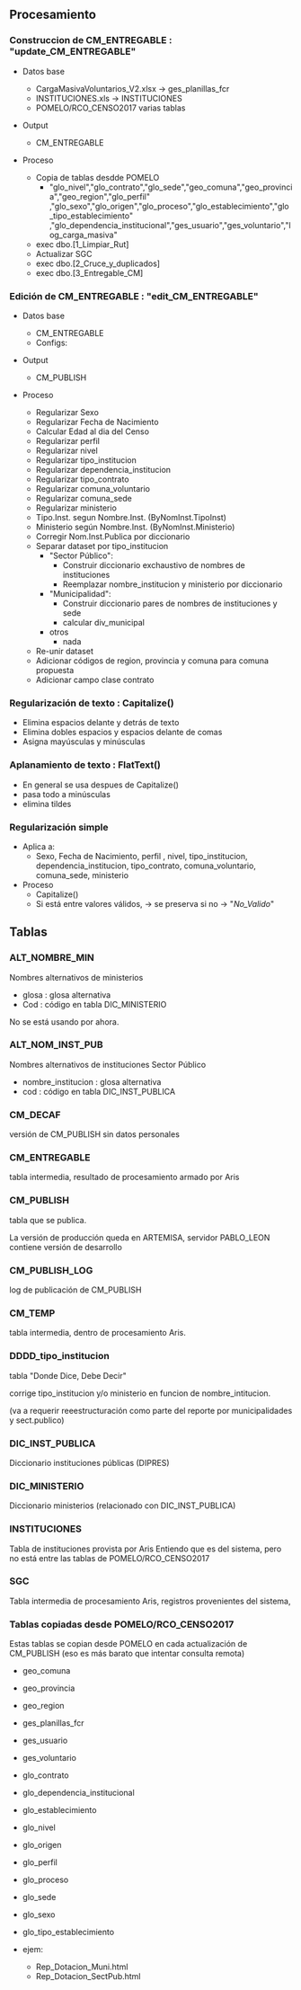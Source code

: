 

Procesamiento
-------------

### Construccion de CM_ENTREGABLE : "update_CM_ENTREGABLE"
* Datos base
	* CargaMasivaVoluntarios_V2.xlsx 	-> ges_planillas_fcr
	* INSTITUCIONES.xls 				-> INSTITUCIONES
	* POMELO/RCO_CENSO2017 varias tablas
	
* Output
	* CM_ENTREGABLE

* Proceso
	* Copia de tablas desdde POMELO
		* "glo_nivel","glo_contrato","glo_sede","geo_comuna","geo_provincia","geo_region","glo_perfil"
			,"glo_sexo","glo_origen","glo_proceso","glo_establecimiento","glo_tipo_establecimiento"
			,"glo_dependencia_institucional","ges_usuario","ges_voluntario","log_carga_masiva"
	* exec dbo.[1_Limpiar_Rut]
	* Actualizar SGC
	* exec dbo.[2_Cruce_y_duplicados]
	* exec dbo.[3_Entregable_CM]

	
### Edición de CM_ENTREGABLE : "edit_CM_ENTREGABLE"
* Datos base
	* CM_ENTREGABLE
	* Configs:
	
* Output
	* CM_PUBLISH
	
* Proceso
	* Regularizar Sexo
	* Regularizar Fecha de Nacimiento
	* Calcular Edad al dia del Censo
	* Regularizar perfil	
	* Regularizar nivel
	* Regularizar tipo_institucion
	* Regularizar dependencia_institucion
	* Regularizar tipo_contrato
	* Regularizar comuna_voluntario
	* Regularizar comuna_sede
	* Regularizar ministerio
	* Tipo.Inst. segun Nombre.Inst. (ByNomInst.TipoInst)
	* Ministerio según Nombre.Inst. (ByNomInst.Ministerio)
	* Corregir Nom.Inst.Publica por diccionario
	* Separar dataset por tipo_institucion
		* "Sector Público":
			* Construir diccionario exchaustivo de nombres de instituciones
			* Reemplazar nombre_institucion y ministerio por diccionario
		* "Municipalidad": 
			* Construir diccionario pares de nombres de instituciones y sede
			* calcular div_municipal
		* otros
			* nada
	* Re-unir dataset
	* Adicionar códigos de region, provincia y comuna para comuna propuesta
	* Adicionar campo clase contrato
		
	
### Regularización de texto : Capitalize()
* Elimina espacios delante y detrás de texto
* Elimina dobles espacios y espacios delante de comas
* Asigna mayúsculas y minúsculas

### Aplanamiento de texto : FlatText()
* En general se usa despues de Capitalize()
* pasa todo a minúsculas
* elimina tildes


### Regularización simple
* Aplica a:
 	* Sexo, Fecha de Nacimiento, perfil	, nivel, tipo_institucion, dependencia_institucion,
		tipo_contrato, comuna_voluntario, comuna_sede, ministerio
* Proceso
	* Capitalize()
	* Si está entre valores válidos, -> se preserva
		si no                        -> "_No_Valido_"
		
	
		
		

	
Tablas
-------

### ALT_NOMBRE_MIN
Nombres alternativos de ministerios

* glosa : glosa alternativa
* Cod   : código en tabla DIC_MINISTERIO

No se está usando por ahora.

### ALT_NOM_INST_PUB
Nombres alternativos de instituciones Sector Público

* nombre_institucion : glosa alternativa
* cod : código en tabla DIC_INST_PUBLICA

### CM_DECAF
versión de CM_PUBLISH sin datos personales

### CM_ENTREGABLE
tabla intermedia, resultado de procesamiento armado por Aris

### CM_PUBLISH
tabla que se publica.

La versión de producción queda en ARTEMISA, 
servidor PABLO_LEON contiene versión de desarrollo

### CM_PUBLISH_LOG
log de publicación de CM_PUBLISH

### CM_TEMP
tabla intermedia, dentro de procesamiento Aris.


### DDDD_tipo_institucion
tabla "Donde Dice, Debe Decir" 

corrige tipo_institucion y/o ministerio en funcion de nombre_intitucion.

(va a requerir reeestructuración como parte del reporte por municipalidades y sect.publico)


### DIC_INST_PUBLICA
Diccionario instituciones públicas (DIPRES)

### DIC_MINISTERIO
Diccionario ministerios (relacionado con DIC_INST_PUBLICA)

### INSTITUCIONES
Tabla de instituciones provista por Aris 
Entiendo que es del sistema, pero no está entre las tablas de POMELO/RCO_CENSO2017

### SGC
Tabla intermedia de procesamiento Aris, 
registros provenientes del sistema,

### Tablas copiadas desde POMELO/RCO_CENSO2017
Estas tablas se copian desde POMELO en cada actualización de CM_PUBLISH
(eso es más barato que intentar consulta remota)

* geo_comuna
* geo_provincia
* geo_region
* ges_planillas_fcr
* ges_usuario
* ges_voluntario
* glo_contrato
* glo_dependencia_institucional
* glo_establecimiento
* glo_nivel
* glo_origen
* glo_perfil
* glo_proceso
* glo_sede
* glo_sexo
* glo_tipo_establecimiento

* ejem:
    * Rep_Dotacion_Muni.html
    * Rep_Dotacion_SectPub.html
    
